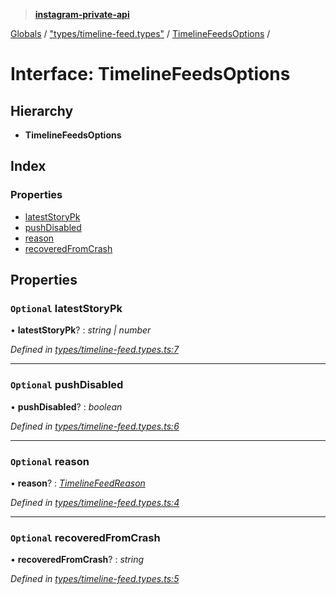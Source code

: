 > **[instagram-private-api](../README.md)**

[Globals](../globals.md) / ["types/timeline-feed.types"](../modules/_types_timeline_feed_types_.md) / [TimelineFeedsOptions](_types_timeline_feed_types_.timelinefeedsoptions.md) /

# Interface: TimelineFeedsOptions

## Hierarchy

* **TimelineFeedsOptions**

## Index

### Properties

* [latestStoryPk](_types_timeline_feed_types_.timelinefeedsoptions.md#optional-lateststorypk)
* [pushDisabled](_types_timeline_feed_types_.timelinefeedsoptions.md#optional-pushdisabled)
* [reason](_types_timeline_feed_types_.timelinefeedsoptions.md#optional-reason)
* [recoveredFromCrash](_types_timeline_feed_types_.timelinefeedsoptions.md#optional-recoveredfromcrash)

## Properties

### `Optional` latestStoryPk

• **latestStoryPk**? : *string | number*

*Defined in [types/timeline-feed.types.ts:7](https://github.com/Nerixyz/instagram-private-api/blob/e5037ee/src/types/timeline-feed.types.ts#L7)*

___

### `Optional` pushDisabled

• **pushDisabled**? : *boolean*

*Defined in [types/timeline-feed.types.ts:6](https://github.com/Nerixyz/instagram-private-api/blob/e5037ee/src/types/timeline-feed.types.ts#L6)*

___

### `Optional` reason

• **reason**? : *[TimelineFeedReason](../modules/_types_timeline_feed_types_.md#timelinefeedreason)*

*Defined in [types/timeline-feed.types.ts:4](https://github.com/Nerixyz/instagram-private-api/blob/e5037ee/src/types/timeline-feed.types.ts#L4)*

___

### `Optional` recoveredFromCrash

• **recoveredFromCrash**? : *string*

*Defined in [types/timeline-feed.types.ts:5](https://github.com/Nerixyz/instagram-private-api/blob/e5037ee/src/types/timeline-feed.types.ts#L5)*